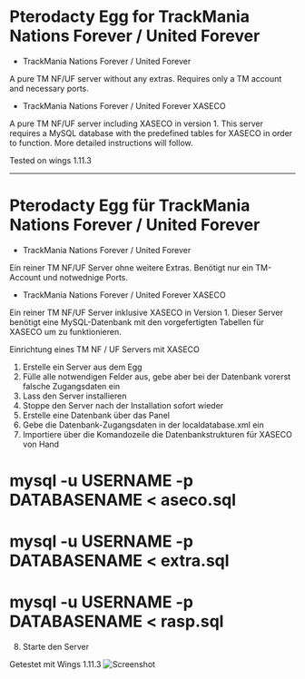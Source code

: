 # Pterodacty Egg for TrackMania Nations Forever / United Forever

- TrackMania Nations Forever / United Forever

A pure TM NF/UF server without any extras.
Requires only a TM account and necessary ports.

- TrackMania Nations Forever / United Forever XASECO

A pure TM NF/UF server including XASECO in version 1.
This server requires a MySQL database with the predefined tables for XASECO in order to function.
More detailed instructions will follow.


Tested on wings 1.11.3
________________________________________________

# Pterodacty Egg für TrackMania Nations Forever / United Forever

- TrackMania Nations Forever / United Forever

Ein reiner TM NF/UF Server ohne weitere Extras.
Benötigt nur ein TM-Account und notwednige Ports.

- TrackMania Nations Forever / United Forever XASECO

Ein reiner TM NF/UF Server inklusive XASECO in Version 1.
Dieser Server benötigt eine MySQL-Datenbank mit den vorgefertigten Tabellen für XASECO um zu funktionieren.

Einrichtung eines TM NF / UF Servers mit XASECO


1. Erstelle ein Server aus dem Egg
2. Fülle alle notwendigen Felder aus, gebe aber bei der Datenbank vorerst falsche Zugangsdaten ein
3. Lass den Server installieren
4. Stoppe den Server nach der Installation sofort wieder
5. Erstelle eine Datenbank über das Panel
6. Gebe die Datenbank-Zugangsdaten in der localdatabase.xml ein
7. Importiere über die Komandozeile die Datenbankstrukturen für XASECO von Hand
# mysql -u USERNAME -p DATABASENAME < aseco.sql
# mysql -u USERNAME -p DATABASENAME < extra.sql
# mysql -u USERNAME -p DATABASENAME < rasp.sql
8. Starte den Server



Getestet mit Wings 1.11.3
![Screenshot](https://hoerli.net/wp-content/uploads/2023/04/TrackMania-Nations-Forever.png)

